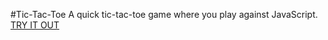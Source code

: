 #Tic-Tac-Toe
A quick tic-tac-toe game where you play against JavaScript.
[TRY IT OUT](https://competent-swartz-18c948.netlify.app/)
